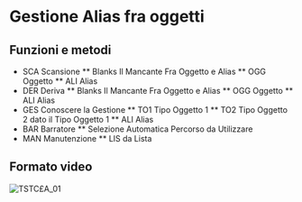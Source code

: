 # Gestione Alias fra oggetti

## Funzioni e metodi
 * SCA       Scansione
 ** Blanks        Il Mancante Fra Oggetto e Alias
 ** OGG       Oggetto
 ** ALI       Alias
 * DER       Deriva
 ** Blanks        Il Mancante Fra Oggetto e Alias
 ** OGG       Oggetto
 ** ALI       Alias
 * GES       Conoscere la Gestione
 ** TO1       Tipo Oggetto 1
 ** TO2       Tipo Oggetto 2 dato il Tipo Oggetto 1
 ** ALI       Alias
 * BAR       Barratore
 ** Selezione Automatica Percorso da Utilizzare
 * MAN       Manutenzione
 ** LIS       da Lista
## Formato video
![TSTC£A_01](http://localhost:3000/immagini/MBDOC_OGG-P_TSTC£A/TSTCXA_01.png)